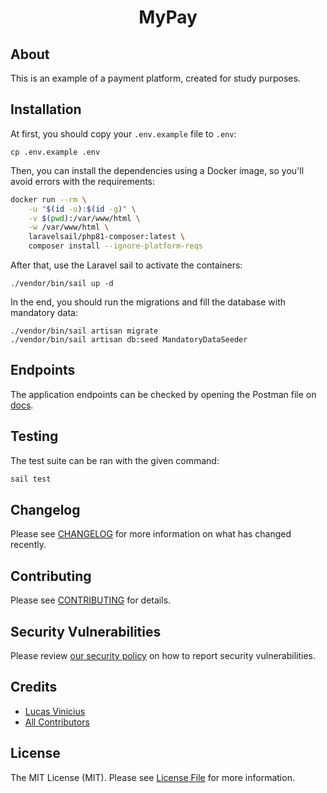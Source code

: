 <h1 align="center">MyPay</h1>

## About

This is an example of a payment platform, created for study purposes.

## Installation

At first, you should copy your `.env.example` file to `.env`:

```
cp .env.example .env
```

Then, you can install the dependencies using a Docker image, so you'll avoid errors with the requirements:

```bash
docker run --rm \
    -u "$(id -u):$(id -g)" \
    -v $(pwd):/var/www/html \
    -w /var/www/html \
    laravelsail/php81-composer:latest \
    composer install --ignore-platform-reqs
```

After that, use the Laravel sail to activate the containers:

```
./vendor/bin/sail up -d
```

In the end, you should run the migrations and fill the database with mandatory data:

```
./vendor/bin/sail artisan migrate
./vendor/bin/sail artisan db:seed MandatoryDataSeeder
```

## Endpoints

The application endpoints can be checked by opening the Postman file on [docs](docs/postman-collection.json).

## Testing

The test suite can be ran with the given command:

```bash
sail test
```

## Changelog

Please see [CHANGELOG](CHANGELOG.md) for more information on what has changed recently.

## Contributing

Please see [CONTRIBUTING](.github/CONTRIBUTING.md) for details.

## Security Vulnerabilities

Please review [our security policy](../../security/policy) on how to report security vulnerabilities.

## Credits

- [Lucas Vinicius](https://github.com/lucasdotvin)
- [All Contributors](../../contributors)

## License

The MIT License (MIT). Please see [License File](LICENSE.md) for more information.
